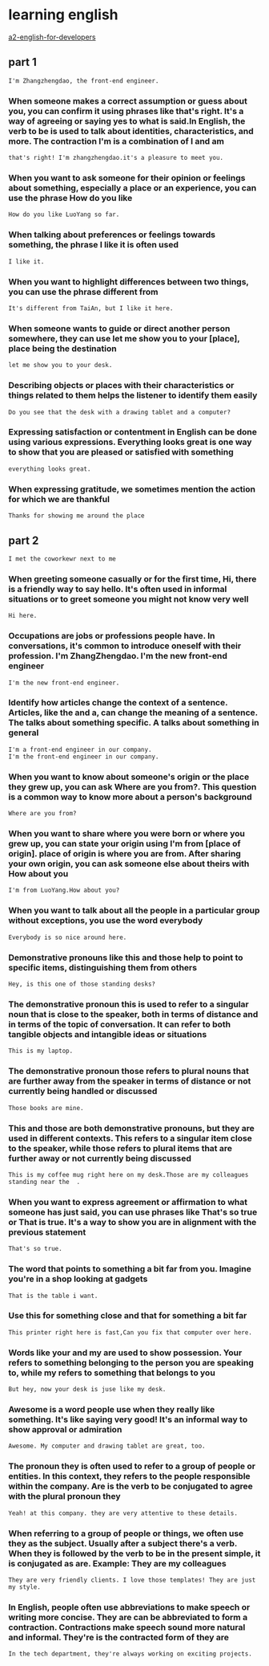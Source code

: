 # learning english

   [a2-english-for-developers](https://www.freecodecamp.org/learn/a2-english-for-developers)

## part 1

    I'm Zhangzhengdao, the front-end engineer.

### When someone makes a correct assumption or guess about you, you can confirm it using phrases like that's right. It's a way of agreeing or saying yes to what is said.In English, the verb to be is used to talk about identities, characteristics, and more. The contraction I'm is a combination of I and am

    that's right! I'm zhangzhengdao.it's a pleasure to meet you.

### When you want to ask someone for their opinion or feelings about something, especially a place or an experience, you can use the phrase How do you like

    How do you like LuoYang so far.

### When talking about preferences or feelings towards something, the phrase I like it is often used

    I like it.

### When you want to highlight differences between two things, you can use the phrase different from

    It's different from TaiAn, but I like it here.

### When someone wants to guide or direct another person somewhere, they can use let me show you to your [place], place being the destination

    let me show you to your desk.

### Describing objects or places with their characteristics or things related to them helps the listener to identify them easily

    Do you see that the desk with a drawing tablet and a computer?

### Expressing satisfaction or contentment in English can be done using various expressions. Everything looks great is one way to show that you are pleased or satisfied with something

    everything looks great.

### When expressing gratitude, we sometimes mention the action for which we are thankful

    Thanks for showing me around the place

## part 2

    I met the coworkewr next to me

### When greeting someone casually or for the first time, Hi, there is a friendly way to say hello. It's often used in informal situations or to greet someone you might not know very well

    Hi here.

### Occupations are jobs or professions people have. In conversations, it's common to introduce oneself with their profession. I'm ZhangZhengdao. I'm the new front-end engineer

    I'm the new front-end engineer.

### Identify how articles change the context of a sentence. Articles, like the and a, can change the meaning of a sentence. The talks about something specific. A talks about something in general

    I'm a front-end engineer in our company.
    I'm the front-end engineer in our company. 

### When you want to know about someone's origin or the place they grew up, you can ask Where are you from?. This question is a common way to know more about a person's background

    Where are you from?

### When you want to share where you were born or where you grew up, you can state your origin using I'm from [place of origin]. place of origin is where you are from. After sharing your own origin, you can ask someone else about theirs with How about you

    I'm from LuoYang.How about you?

### When you want to talk about all the people in a particular group without exceptions, you use the word everybody

    Everybody is so nice around here.

### Demonstrative pronouns like this and those help to point to specific items, distinguishing them from others

    Hey, is this one of those standing desks?

### The demonstrative pronoun this is used to refer to a singular noun that is close to the speaker, both in terms of distance and in terms of the topic of conversation. It can refer to both tangible objects and intangible ideas or situations

    This is my laptop.

### The demonstrative pronoun those refers to plural nouns that are further away from the speaker in terms of distance or not currently being handled or discussed

    Those books are mine.

### This and those are both demonstrative pronouns, but they are used in different contexts. This refers to a singular item close to the speaker, while those refers to plural items that are further away or not currently being discussed

    This is my coffee mug right here on my desk.Those are my colleagues standing near the  .

### When you want to express agreement or affirmation to what someone has just said, you can use phrases like That's so true or That is true. It's a way to show you are in alignment with the previous statement

    That's so true.

### The word that points to something a bit far from you. Imagine you're in a shop looking at gadgets

    That is the table i want.

### Use this for something close and that for something a bit far

    This printer right here is fast,Can you fix that computer over here.

### Words like your and my are used to show possession. Your refers to something belonging to the person you are speaking to, while my refers to something that belongs to you

    But hey, now your desk is juse like my desk.

### Awesome is a word people use when they really like something. It's like saying very good! It's an informal way to show approval or admiration

    Awesome. My computer and drawing tablet are great, too.

### The pronoun they is often used to refer to a group of people or entities. In this context, they refers to the people responsible within the company. Are is the verb to be conjugated to agree with the plural pronoun they

    Yeah! at this company. they are very attentive to these details.

### When referring to a group of people or things, we often use they as the subject. Usually after a subject there's a verb. When they is followed by the verb to be in the present simple, it is conjugated as are. Example: They are my colleagues

    They are very friendly clients. I love those templates! They are just my style.

### In English, people often use abbreviations to make speech or writing more concise. They are can be abbreviated to form a contraction. Contractions make speech sound more natural and informal. They're is the contracted form of they are

    In the tech department, they're always working on exciting projects.
